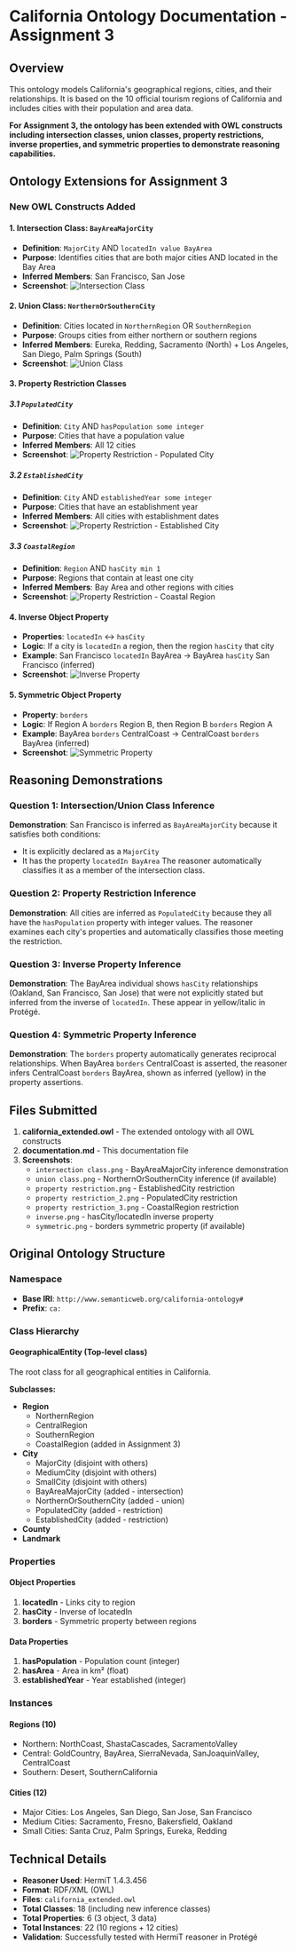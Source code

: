 # California Ontology Documentation - Assignment 3

## Overview
This ontology models California's geographical regions, cities, and their relationships. It is based on the 10 official tourism regions of California and includes cities with their population and area data.

**For Assignment 3, the ontology has been extended with OWL constructs including intersection classes, union classes, property restrictions, inverse properties, and symmetric properties to demonstrate reasoning capabilities.**

## Ontology Extensions for Assignment 3

### New OWL Constructs Added

#### 1. Intersection Class: `BayAreaMajorCity`
- **Definition**: `MajorCity` AND `locatedIn value BayArea`
- **Purpose**: Identifies cities that are both major cities AND located in the Bay Area
- **Inferred Members**: San Francisco, San Jose
- **Screenshot**: ![Intersection Class](intersection%20class.png)

#### 2. Union Class: `NorthernOrSouthernCity`
- **Definition**: Cities located in `NorthernRegion` OR `SouthernRegion`
- **Purpose**: Groups cities from either northern or southern regions
- **Inferred Members**: Eureka, Redding, Sacramento (North) + Los Angeles, San Diego, Palm Springs (South)
- **Screenshot**: ![Union Class](union%20class.png)

#### 3. Property Restriction Classes

##### 3.1 `PopulatedCity`
- **Definition**: `City` AND `hasPopulation some integer`
- **Purpose**: Cities that have a population value
- **Inferred Members**: All 12 cities
- **Screenshot**: ![Property Restriction - Populated City](property%20restriction_2.png)

##### 3.2 `EstablishedCity`
- **Definition**: `City` AND `establishedYear some integer`
- **Purpose**: Cities that have an establishment year
- **Inferred Members**: All cities with establishment dates
- **Screenshot**: ![Property Restriction - Established City](property%20restriction.png)

##### 3.3 `CoastalRegion`
- **Definition**: `Region` AND `hasCity min 1`
- **Purpose**: Regions that contain at least one city
- **Inferred Members**: Bay Area and other regions with cities
- **Screenshot**: ![Property Restriction - Coastal Region](property%20restriction_3.png)

#### 4. Inverse Object Property
- **Properties**: `locatedIn` ↔ `hasCity`
- **Logic**: If a city is `locatedIn` a region, then the region `hasCity` that city
- **Example**: San Francisco `locatedIn` BayArea → BayArea `hasCity` San Francisco (inferred)
- **Screenshot**: ![Inverse Property](inverse.png)

#### 5. Symmetric Object Property
- **Property**: `borders`
- **Logic**: If Region A `borders` Region B, then Region B `borders` Region A
- **Example**: BayArea `borders` CentralCoast → CentralCoast `borders` BayArea (inferred)
- **Screenshot**: ![Symmetric Property](symmetric.png)

## Reasoning Demonstrations

### Question 1: Intersection/Union Class Inference
**Demonstration**: San Francisco is inferred as `BayAreaMajorCity` because it satisfies both conditions:
- It is explicitly declared as a `MajorCity`
- It has the property `locatedIn BayArea`
The reasoner automatically classifies it as a member of the intersection class.

### Question 2: Property Restriction Inference
**Demonstration**: All cities are inferred as `PopulatedCity` because they all have the `hasPopulation` property with integer values. The reasoner examines each city's properties and automatically classifies those meeting the restriction.

### Question 3: Inverse Property Inference
**Demonstration**: The BayArea individual shows `hasCity` relationships (Oakland, San Francisco, San Jose) that were not explicitly stated but inferred from the inverse of `locatedIn`. These appear in yellow/italic in Protégé.

### Question 4: Symmetric Property Inference
**Demonstration**: The `borders` property automatically generates reciprocal relationships. When BayArea `borders` CentralCoast is asserted, the reasoner infers CentralCoast `borders` BayArea, shown as inferred (yellow) in the property assertions.

## Files Submitted
1. **california_extended.owl** - The extended ontology with all OWL constructs
2. **documentation.md** - This documentation file
3. **Screenshots**:
   - `intersection class.png` - BayAreaMajorCity inference demonstration
   - `union class.png` - NorthernOrSouthernCity inference (if available)
   - `property restriction.png` - EstablishedCity restriction
   - `property restriction_2.png` - PopulatedCity restriction
   - `property restriction_3.png` - CoastalRegion restriction
   - `inverse.png` - hasCity/locatedIn inverse property
   - `symmetric.png` - borders symmetric property (if available)

## Original Ontology Structure

### Namespace
- **Base IRI**: `http://www.semanticweb.org/california-ontology#`
- **Prefix**: `ca:`

### Class Hierarchy

#### GeographicalEntity (Top-level class)
The root class for all geographical entities in California.

**Subclasses:**
- **Region**
  - NorthernRegion
  - CentralRegion
  - SouthernRegion
  - CoastalRegion (added in Assignment 3)
- **City**
  - MajorCity (disjoint with others)
  - MediumCity (disjoint with others)
  - SmallCity (disjoint with others)
  - BayAreaMajorCity (added - intersection)
  - NorthernOrSouthernCity (added - union)
  - PopulatedCity (added - restriction)
  - EstablishedCity (added - restriction)
- **County**
- **Landmark**

### Properties

#### Object Properties
1. **locatedIn** - Links city to region
2. **hasCity** - Inverse of locatedIn
3. **borders** - Symmetric property between regions

#### Data Properties
1. **hasPopulation** - Population count (integer)
2. **hasArea** - Area in km² (float)
3. **establishedYear** - Year established (integer)

### Instances

#### Regions (10)
- Northern: NorthCoast, ShastaCascades, SacramentoValley
- Central: GoldCountry, BayArea, SierraNevada, SanJoaquinValley, CentralCoast
- Southern: Desert, SouthernCalifornia

#### Cities (12)
- Major Cities: Los Angeles, San Diego, San Jose, San Francisco
- Medium Cities: Sacramento, Fresno, Bakersfield, Oakland
- Small Cities: Santa Cruz, Palm Springs, Eureka, Redding

## Technical Details
- **Reasoner Used**: HermiT 1.4.3.456
- **Format**: RDF/XML (OWL)
- **Files**: `california_extended.owl`
- **Total Classes**: 18 (including new inference classes)
- **Total Properties**: 6 (3 object, 3 data)
- **Total Instances**: 22 (10 regions + 12 cities)
- **Validation**: Successfully tested with HermiT reasoner in Protégé